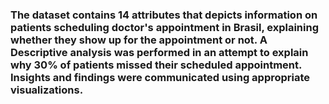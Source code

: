 ### The dataset contains 14 attributes that depicts information on patients scheduling doctor's appointment in Brasil, explaining whether they show up for the appointment or not. A Descriptive analysis was performed in an attempt to explain why 30% of patients missed their scheduled appointment. Insights and findings were communicated using appropriate visualizations.
